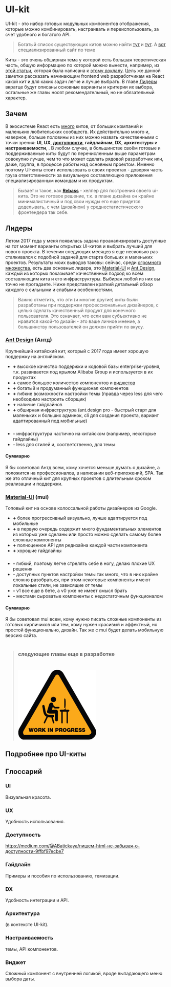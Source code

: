 # UI-kit

UI-kit - это набор готовых модульных компонентов отображения, которые можно комбинировать, настраивать и переиспользовать, за счет удобного и богатого API.

> Богатый список существующих китов можно найти [тут](https://adele.uxpin.com/) и [тут](https://designsystemsrepo.com). А [вот](https://www.designsystems.com) специализированный сайт по теме

Киты - это очень обширная тема у которой есть большая теоретическая часть, общую информацию по которой можно вынести, например, из [этой статьи](https://habrahabr.ru/company/tinkoff/blog/337922/), которая была написана к [этому докладу](https://youtu.be/ZijpBIO452w?t=2800). Цель же данной заметки рассказать начинающим frontend web разработчикам на React какой кит и для каких задач легче и лучше выбрать. В главе [Лидеры](#leaders) вкратце будут описаны основные варианты и критерии их выбора, остальные же главы носят рекомендательный, но не обязательный характер.

## Зачем

В экосистеме React есть [много](https://adele.uxpin.com/) китов, от больших компаний и маленьких любительских сообществ. Их действительно много и, наверное, больше половины из них можно назвать качественными с точки зрения: **UI**, **UX**, [**доступности**](https://medium.com/@ABatickaya/пишем-html-не-забывая-о-доступности-9ffbf97ecbe7), **гайдлайнам**, **DX**, **архитектуры** и **настраиваемости**, . В любом случае, в большинстве своём готовые и поддерживаемые киты будут по перечисленным выше параметрам совокупно лучше, чем то что может сделать рядовой разработчик или, даже, группа, в процессе работы над основным проектом. Именно поэтому UI-киты стоит использовать в своих проектах - доверяя часть груза ответственности за визуальную составляющую приложения специализированным командам и их продуктам.

> Бывает и такое, как [**Rebass**](http://jxnblk.com/rebass/) - хелпер для построения своего ui-кита. Это не готовое решение, т.к. в плане дизайна он крайне минималистичный и под свои нужды его еще придется доделывать, с чем (дизайном) у среднестатистического фронтендера так себе.

## <a id="leaders">Лидеры</a>

Летом 2017 года у меня появилась задача проанализировать доступные на тот момент варианты открытых UI-китов и выбрать лучший для нового проекта. В течении следующих месяцев я еще несколько раз сталкивался с подобной задачей для старта больших и маленьких проектов. Результаты моих выводов таковы: сейчас, среди [огромного множества](https://adele.uxpin.com/), есть два основных лидера, это [Material-UI](https://material-ui-next.com) и [Ant Design](https://ant.design/docs/react/introduce), каждый из которых показывает качественный подход ко всем составляющим кита и его инфраструктуры. Выбирая любой из них вы точно не прогадаете. Ниже представлен краткий детальный обзор каждого с сильными и слабыми особенностями.

> Важно отметить, что эти (и многие другие) киты были разработаны при поддержки профессиональных дизайнеров, с целью сделать качественный продукт для конечного пользователя. Это означает, что если вам субъективно не нравится какой-то дизайн - это ваше личное мнение, а большинству пользователей он должен прийти по вкусу.

### [Ant Design](https://ant.design/docs/react/introduce) (Антд)

Крупнейший китайский кит, который с 2017 года имеет хорошую поддержку на английском.

* **+** высокое качество поддержки и кодовой базы enterprise-уровня, т.к. развивается под крылом Alibaba Group и используется в их продуктах
* **+** самое большое количество компонентов и [виджетов](#widget)
* **+** богатый и продуманный функционал компонентов
* **+** гибкие возможности настройки темы (правда через less для чего необходимо настроить сборщик)
* **+** наличие гайдлайнов
* **+** обширная инфраструктура (ant.design pro - быстрый старт для маленьких и больших админок, cli для создания проекта, вариант адаптированный под мобильные)
### 
* **-** инфраструктура частично на китайском (например, некоторые гайдлайны)
* **-** less для стилей и, соответственно, для темы

#### Суммарно

Я бы советовал Антд всем, кому хочется меньше думать о дизайне, а положится на профессионалов, в написании веб-приложений, SPA.
Так же это отличный кит для крупных проектов с длительным сроком реализации и поддержки.


### [Material-UI](https://material-ui-next.com) (mui)

Топовый кит на основе колоссальной работы дизайнеров из Google.

* **+** более прогрессивный визуально, лучше адаптируется под мобильные
* **+** в первую очередь содержит много фундаментальных элементов из которых уже сделаны или просто можно сделать самому более сложные компоненты
* **+** полноценное API для редизайна каждой части компонента
* **+** хорошие гайдлайны
### 
* **-** гибкий, поэтому легче стрелять себе в ногу, делаю плохие UX решения
* **-** доступных пунктов настройки темы так много, что в них крайне сложно разобраться, при этом некоторые компоненты имеют локальные стили, не зависящие от темы
* **-** v1 все еще в бете, а v0 уже не имеет смысл брать
* **-** местами сыроватые компоненты с недостаточным функционалом

#### Суммарно

Я бы советовал mui всем, кому нужно писать сложные компоненты из готовых кирпичиков или тем, кому нужен красивый и эффектный, но простой функционально, дизайн. Так же с mui будет делать мобильную версию сайта.

> # 
> ### следующие главы еще в разработке
> # 
> ![](../assets/work_In_progress.png)

## Подробнее про UI-киты

## Глоссарий

### UI

Визуальная красота.

### UX

Удобность использования.

### Доступность

https://medium.com/@ABatickaya/пишем-html-не-забывая-о-доступности-9ffbf97ecbe7

### Гайдлайн

Примеры и пособия по использованию, темизации.

### DX

Удобность интеграции и API.

### Архитектура

(в контексте UI-kit).

### Настраиваемость

темы, API компонентов.

### <a id="widget">Виджет</a>

Сложный компонент с внутренней логикой, вроде выпадающего меню выбора даты.
